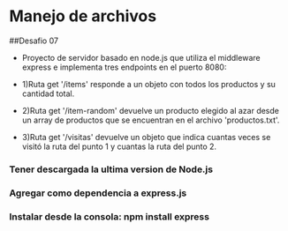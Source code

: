 # Manejo de archivos
##Desafio 07

* Proyecto de servidor basado en node.js que utiliza el middleware express e implementa tres endpoints en el puerto 8080:

* 1)Ruta get '/items' responde a un objeto con todos los productos y su cantidad total.
* 2)Ruta get '/item-random' devuelve un producto elegido al azar desde un array de productos que se encuentran en el archivo 'productos.txt'.
* 3)Ruta get '/visitas' devuelve un objeto que indica cuantas veces se visitó la ruta del punto 1 y cuantas la ruta del punto 2.


### Tener descargada la ultima version de Node.js
### Agregar como dependencia a express.js
### Instalar desde la consola: npm install express
